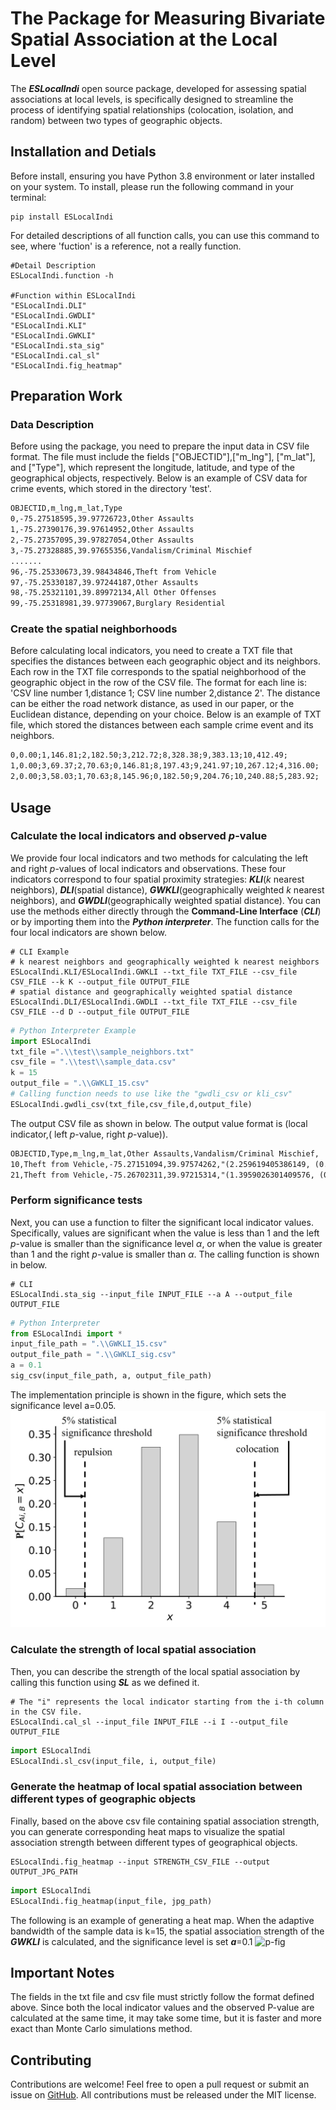 # The Package for Measuring Bivariate Spatial Association at the Local Level
The ***ESLocalIndi*** open source package, developed for assessing spatial associations at local levels, is specifically designed to streamline the process of identifying spatial relationships (colocation, isolation, and random) between two types of geographic objects.

## Installation and Detials
Before install, ensuring you have Python 3.8 environment or later installed on your system. 
To install, please run the following command in your terminal:

```shell
pip install ESLocalIndi
```
For detailed descriptions of all function calls, you can use this command to see, where 'fuction' is a reference, not a really function.
```shell
#Detail Description
ESLocalIndi.function -h

#Function within ESLocalIndi
"ESLocalIndi.DLI" 
"ESLocalIndi.GWDLI" 
"ESLocalIndi.KLI" 
"ESLocalIndi.GWKLI"
"ESLocalIndi.sta_sig"
"ESLocalIndi.cal_sl"
"ESLocalIndi.fig_heatmap"
```

## Preparation Work
### Data Description
Before using the package, you need to prepare the input data in CSV file format. The file must include the fields ["OBJECTID"],["m_lng"], ["m_lat"], and ["Type"], which represent the longitude, latitude, and type of the geographical objects, respectively. Below is an example of CSV data for crime events, which stored in the directory 'test'.
```markdown
OBJECTID,m_lng,m_lat,Type
0,-75.27518595,39.97726723,Other Assaults
1,-75.27390176,39.97614952,Other Assaults
2,-75.27357095,39.97827054,Other Assaults
3,-75.27328885,39.97655356,Vandalism/Criminal Mischief
.......
96,-75.25330673,39.98434846,Theft from Vehicle
97,-75.25330187,39.97244187,Other Assaults
98,-75.25321101,39.89972134,All Other Offenses
99,-75.25318981,39.97739067,Burglary Residential
```

### Create the spatial neighborhoods
Before calculating local indicators, you need to create a TXT file that specifies the distances between each geographic object and its neighbors. Each row in the TXT file corresponds to the spatial neighborhood of the geographic object in the row of the CSV file. The format for each line is: 'CSV line number 1,distance 1; CSV line number 2,distance 2'. The distance can be either the road network distance, as used in our paper, or the Euclidean distance, depending on your choice.  Below is an example of TXT file, which stored the distances between each sample crime event and its neighbors.
```markdown
0,0.00;1,146.81;2,182.50;3,212.72;8,328.38;9,383.13;10,412.49;
1,0.00;3,69.37;2,70.63;0,146.81;8,197.43;9,241.97;10,267.12;4,316.00;
2,0.00;3,58.03;1,70.63;8,145.96;0,182.50;9,204.76;10,240.88;5,283.92;
```

## Usage
### Calculate the local indicators and observed *p*-value
We provide four local indicators and two methods for calculating the left and right *p*-values of local indicators and observations. 
These four indicators correspond to four spatial proximity strategies: ***KLI***(*k* nearest neighbors), ***DLI***(spatial distance), ***GWKLI***(geographically weighted *k* nearest neighbors), and ***GWDLI***(geographically weighted spatial distance). 
You can use the methods either directly through the **Command-Line Interface** (***CLI***) or by importing them into the ***Python interpreter***. The function calls for the four local indicators are shown below.

```shell
# CLI Example
# k nearest neighbors and geographically weighted k nearest neighbors
ESLocalIndi.KLI/ESLocalIndi.GWKLI --txt_file TXT_FILE --csv_file CSV_FILE --k K --output_file OUTPUT_FILE
# spatial distance and geographically weighted spatial distance
ESLocalIndi.DLI/ESLocalIndi.GWDLI --txt_file TXT_FILE --csv_file CSV_FILE --d D --output_file OUTPUT_FILE
```
```python
# Python Interpreter Example
import ESLocalIndi
txt_file =".\\test\\sample_neighbors.txt"
csv_file = ".\\test\\sample_data.csv"
k = 15
output_file = ".\\GWKLI_15.csv"
# Calling function needs to use like the "gwdli_csv or kli_csv"
ESLocalIndi.gwdli_csv(txt_file,csv_file,d,output_file)
```
The output CSV file as shown in below. The output value format is (local indicator,( left *p*-value, right *p*-value)).

```markdown
OBJECTID,Type,m_lng,m_lat,Other Assaults,Vandalism/Criminal Mischief,
10,Theft from Vehicle,-75.27151094,39.97574262,"(2.259619405386149, (0.9926555137902112, 0.04074155911335395))","(1.2792906868272702, (0.8531814025153381, 0.5371630300080192))"
21,Theft from Vehicle,-75.26702311,39.97215314,"(1.3959026301409576, (0.8479348645414289, 0.3897786368273055))","(3.9882418810701776, (0.9983304877183513, 0.021350744173582712))"
```
### Perform significance tests
Next, you can use a function to filter the significant local indicator values. Specifically, values are significant when the value is less than 1 and the left *p*-value is smaller than the significance level *α*, or when the value is greater than 1 and the right *p*-value is smaller than *α*.  The calling function is shown in below.
```shell
# CLI
ESLocalIndi.sta_sig --input_file INPUT_FILE --a A --output_file OUTPUT_FILE
```
```python
# Python Interpreter
from ESLocalIndi import *
input_file_path = ".\\GWKLI_15.csv"
output_file_path = ".\\GWKLI_sig.csv"
a = 0.1
sig_csv(input_file_path, a, output_file_path)
```
The implementation principle is shown in the figure, which sets the significance level a=0.05.
![p-fig](https://raw.githubusercontent.com/IsZeroStar/ESLocalIndi/main/docs/p-fig.jpg)

### Calculate the strength of local spatial association
Then, you can describe the strength of the local spatial association by calling this function using ***SL*** as we defined it. 
```shell
# The "i" represents the local indicator starting from the i-th column in the CSV file.
ESLocalIndi.cal_sl --input_file INPUT_FILE --i I --output_file OUTPUT_FILE
```
```python
import ESLocalIndi
ESLocalIndi.sl_csv(input_file, i, output_file)
```

### Generate the heatmap of local spatial association between different types of geographic objects
Finally, based on the above csv file containing spatial association strength, you can generate corresponding heat maps to visualize the spatial association strength between different types of geographical objects.

```shell
ESLocalIndi.fig_heatmap --input STRENGTH_CSV_FILE --output OUTPUT_JPG_PATH
```
```python
import ESLocalIndi
ESLocalIndi.fig_heatmap(input_file, jpg_path)
```
The following is an example of generating a heat map. When the adaptive bandwidth of the sample data is k=15, the spatial association strength of the ***GWKLI*** is calculated, and the significance level is set ***a***=0.1
![p-fig](https://raw.githubusercontent.com/IsZeroStar/ESLocalIndi/main/docs/Sample_heatmap.jpg)

## Important Notes
The fields in the txt file and csv file must strictly follow the format defined above. Since both the local indicator values and the observed P-value are calculated at the same time, it may take some time, but it is faster and more exact than Monte Carlo simulations method.

## Contributing
Contributions are welcome! Feel free to open a pull request or submit an issue on [GitHub](https://github.com/IsZeroStar/ESLocalIndi). All contributions must be released under the MIT license.
